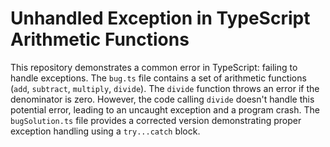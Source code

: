 # Unhandled Exception in TypeScript Arithmetic Functions

This repository demonstrates a common error in TypeScript: failing to handle exceptions. The `bug.ts` file contains a set of arithmetic functions (`add`, `subtract`, `multiply`, `divide`). The `divide` function throws an error if the denominator is zero. However, the code calling `divide` doesn't handle this potential error, leading to an uncaught exception and a program crash.  The `bugSolution.ts` file provides a corrected version demonstrating proper exception handling using a `try...catch` block. 